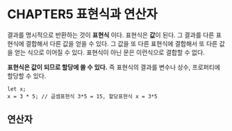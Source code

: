 # CHAPTER5 표현식과 연산자

결과를 명시적으로 반환하는 것이 **표현식** 이다.
표현식은 **값**이 된다. 그 결과를 다른 표현식에 결합해서 다른 값을 얻을 수 있다. 그 값을 또 다른 표현식에 결합해서 또 다른 값을 얻는 식으로 이어질 수 있다. 표현식이 아닌 문은 이런식으로 결합할 수 없다. 

**표현식은 값이 되므로 할당에 쓸 수 있다.**
즉 표현식의 결과를 변수나 상수, 프로퍼티에 할당할 수 있다.

```
let x;
x = 3 * 5; // 곱셈표현식 3*5 = 15, 할당표현식 x = 3*5 
```

## 연산자
